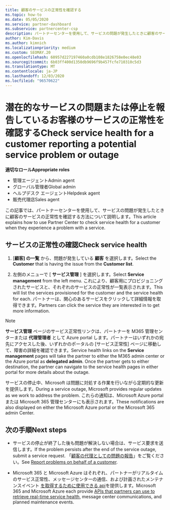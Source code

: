 ```yaml
---
title: 顧客のサービスの正常性を確認する
ms.topic: how-to
ms.date: 05/05/2020
ms.service: partner-dashboard
ms.subservice: partnercenter-csp
description: パートナーセンターを使用して、サービスの問題が発生したときに顧客のサービスの正常性を確認する方法について説明します。
author: Kim-Davis
ms.author: kimnich
ms.localizationpriority: medium
ms.custom: SEOMAY.20
ms.openlocfilehash: 60957d227197460a0cdb108e1826758e0ec48e03
ms.sourcegitcommit: 6b03ff400d1350db9696f9b457fcfe710310c5d3
ms.translationtype: MT
ms.contentlocale: ja-JP
ms.lasthandoff: 12/03/2020
ms.locfileid: "96570622"
---
```

# <a name="check-service-health-for-a-customer-reporting-a-potential-service-problem-or-outage"></a><span data-ttu-id="c83af-103">潜在的なサービスの問題または停止を報告しているお客様のサービスの正常性を確認する</span><span class="sxs-lookup"><span data-stu-id="c83af-103">Check service health for a customer reporting a potential service problem or outage</span></span>

<span data-ttu-id="c83af-104">**適切なロール**</span><span class="sxs-lookup"><span data-stu-id="c83af-104">**Appropriate roles**</span></span>

- <span data-ttu-id="c83af-105">管理エージェント</span><span class="sxs-lookup"><span data-stu-id="c83af-105">Admin agent</span></span>
- <span data-ttu-id="c83af-106">グローバル管理者</span><span class="sxs-lookup"><span data-stu-id="c83af-106">Global admin</span></span>
- <span data-ttu-id="c83af-107">ヘルプデスク エージェント</span><span class="sxs-lookup"><span data-stu-id="c83af-107">Helpdesk agent</span></span>
- <span data-ttu-id="c83af-108">販売代理店</span><span class="sxs-lookup"><span data-stu-id="c83af-108">Sales agent</span></span>

<span data-ttu-id="c83af-109">この記事では、パートナーセンターを使用して、サービスの問題が発生したときに顧客のサービスの正常性を確認する方法について説明します。</span><span class="sxs-lookup"><span data-stu-id="c83af-109">This article explains how to use Partner Center to check service health for a customer when they experience a problem with a service.</span></span> 

## <a name="check-service-health"></a><span data-ttu-id="c83af-110">サービスの正常性の確認</span><span class="sxs-lookup"><span data-stu-id="c83af-110">Check service health</span></span>

1. <span data-ttu-id="c83af-111">[**顧客] の一覧** から、問題が発生している **顧客** を選択します。</span><span class="sxs-lookup"><span data-stu-id="c83af-111">Select the **Customer** that is having the issue from the **Customer list**.</span></span>

2. <span data-ttu-id="c83af-112">左側のメニューで [ **サービス管理** ] を選択します。</span><span class="sxs-lookup"><span data-stu-id="c83af-112">Select **Service management** from the left menu.</span></span> <span data-ttu-id="c83af-113">これにより、顧客用にプロビジョニングされたサービスと、それぞれのサービスの正常性が一覧表示されます。</span><span class="sxs-lookup"><span data-stu-id="c83af-113">This will list the services provisioned for the customer and the service health for each.</span></span> <span data-ttu-id="c83af-114">パートナーは、関心のあるサービスをクリックして詳細情報を取得できます。</span><span class="sxs-lookup"><span data-stu-id="c83af-114">Partners can click the service they are interested in to get more information.</span></span> 

>[!NOTE] 
> <span data-ttu-id="c83af-115">**サービス管理** ページのサービス正常性リンクは、パートナーを M365 管理センターまたは **代理管理者** として Azure portal します。パートナーはいずれかの宛先にアクセスした後、いずれかのポータルの [サービス正常性] ページに移動して、障害の詳細を確認できます。</span><span class="sxs-lookup"><span data-stu-id="c83af-115">Service health links on the **Service management** pages will take the partner to either the M365 admin center or the Azure portal as **delegated admin**. Once the partner gets to either destination, the partner can navigate to the service health pages in either portal for more details about the outage.</span></span>
 
<span data-ttu-id="c83af-116">サービスの停止中、Microsoft は問題に対処する作業を行いながら定期的な更新を提供します。</span><span class="sxs-lookup"><span data-stu-id="c83af-116">During a service outage, Microsoft provides regular updates as we work to address the problem.</span></span> <span data-ttu-id="c83af-117">これらの通知は、Microsoft Azure portal または Microsoft 365 管理センターにも表示されます。</span><span class="sxs-lookup"><span data-stu-id="c83af-117">These notifications are also displayed on either the Microsoft Azure portal or the Microsoft 365 admin Center.</span></span>

## <a name="next-steps"></a><span data-ttu-id="c83af-118">次の手順</span><span class="sxs-lookup"><span data-stu-id="c83af-118">Next steps</span></span> 

- <span data-ttu-id="c83af-119">サービスの停止が終了した後も問題が解決しない場合は、サービス要求を送信します。</span><span class="sxs-lookup"><span data-stu-id="c83af-119">If the problem persists after the end of the service outage, submit a service request.</span></span> <span data-ttu-id="c83af-120">「[顧客の代理としての問題の報告](report-problems-on-behalf-of-a-customer.md)」をご覧ください。</span><span class="sxs-lookup"><span data-stu-id="c83af-120">See [Report problems on behalf of a customer](report-problems-on-behalf-of-a-customer.md).</span></span>

- <span data-ttu-id="c83af-121">Microsoft 365 と Microsoft Azure はそれぞれ、パートナーがリアルタイムのサービス正常性、メッセージセンターの通信、および計画されたメンテナンスイベント [を取得するために使用できる api](get-automated-service-notifications-with-our-apis.md)を提供します。</span><span class="sxs-lookup"><span data-stu-id="c83af-121">Microsoft 365 and Microsoft Azure each provide [APIs that partners can use to retrieve real-time service health](get-automated-service-notifications-with-our-apis.md), message center communications, and planned maintenance events.</span></span>

 


